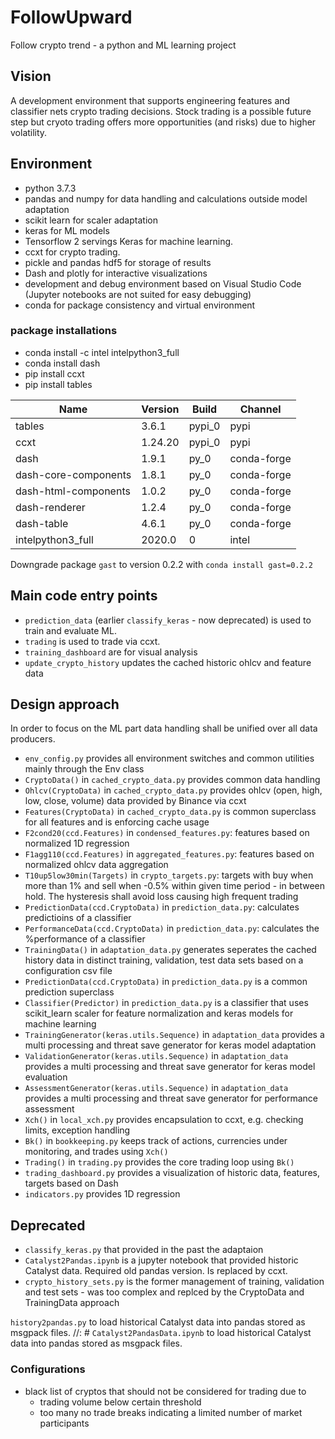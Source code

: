 # FollowUpward

Follow crypto trend - a python and ML learning project

## Vision

A development environment that supports engineering features and classifier nets crypto trading decisions.
Stock trading is a possible future step but cryoto trading offers more opportunities (and risks) due to higher volatility.

## Environment

- python 3.7.3
- pandas and numpy for data handling and calculations outside model adaptation
- scikit learn for scaler adaptation
- keras for ML models
- Tensorflow 2 servings Keras for machine learning.
- ccxt for crypto trading.
- pickle and pandas hdf5 for storage of results
- Dash and plotly for interactive visualizations
- development and debug environment based on Visual Studio Code (Jupyter notebooks are not suited for easy debugging)
- conda for package consistency and virtual environment

### package installations

- conda install -c intel intelpython3_full
- conda install dash
- pip install ccxt
- pip install tables

|Name                     | Version           |        Build  | Channel
|-------------------------|-------------------|---------------|-----------
|tables                   | 3.6.1             |       pypi_0  | pypi
|ccxt                     | 1.24.20           |       pypi_0  | pypi
|dash                     | 1.9.1             |        py_0   | conda-forge
|dash-core-components     | 1.8.1             |        py_0   | conda-forge
|dash-html-components     | 1.0.2             |        py_0   | conda-forge
|dash-renderer            | 1.2.4             |        py_0   | conda-forge
|dash-table               | 4.6.1             |        py_0   | conda-forge
|intelpython3_full        | 2020.0            |           0   | intel

Downgrade package `gast` to version 0.2.2 with `conda install gast=0.2.2`

## Main code entry points

- `prediction_data` (earlier `classify_keras` - now deprecated) is used to train and evaluate ML.
- `trading` is used to trade via ccxt.
- `training_dashboard` are for visual analysis
- `update_crypto_history` updates the cached historic ohlcv and feature data

## Design approach

In order to focus on the ML part data handling shall be unified over all data producers.

- `env_config.py` provides all environment switches and common utilities mainly through the Env class
- `CryptoData()` in `cached_crypto_data.py` provides common data handling
- `Ohlcv(CryptoData)` in `cached_crypto_data.py` provides ohlcv (open, high, low, close, volume) data provided by Binance via ccxt
- `Features(CryptoData)` in `cached_crypto_data.py` is common superclass for all features and is enforcing cache usage
- `F2cond20(ccd.Features)` in `condensed_features.py`: features based on normalized 1D regression
- `F1agg110(ccd.Features)` in `aggregated_features.py`: features based on normalized ohlcv data aggregation
- `T10up5low30min(Targets)` in `crypto_targets.py`: targets with buy when more than 1% and sell when -0.5% within given time period - in between hold. The hysteresis shall avoid loss causing high frequent trading
- `PredictionData(ccd.CryptoData)` in `prediction_data.py`: calculates predictioins of a classifier
- `PerformanceData(ccd.CryptoData)` in `prediction_data.py`: calculates the %performance of a classifier
- `TrainingData()` in `adaptation_data.py` generates seperates the cached history data in distinct training, validation, test data sets based on a configuration csv file
- `PredictionData(ccd.CryptoData)` in `prediction_data.py` is a common prediction superclass
- `Classifier(Predictor)` in `prediction_data.py` is a classifier that uses scikit_learn scaler for feature normalization and keras models for machine learning
- `TrainingGenerator(keras.utils.Sequence)` in `adaptation_data` provides a multi processing and threat save generator for keras model adaptation
- `ValidationGenerator(keras.utils.Sequence)` in `adaptation_data` provides a multi processing and threat save generator for keras model evaluation
- `AssessmentGenerator(keras.utils.Sequence)` in `adaptation_data` provides a multi processing and threat save generator for performance assessment
- `Xch()` in `local_xch.py` provides encapsulation to ccxt, e.g. checking limits, exception handling
- `Bk()` in `bookkeeping.py` keeps track of actions, currencies under monitoring, and trades using `Xch()`
- `Trading()` in `trading.py` provides the core trading loop using `Bk()`
- `trading_dashboard.py` provides a visualization of historic data, features, targets based on Dash
- `indicators.py` provides 1D regression

## Deprecated

- `classify_keras.py` that provided in the past the adaptaion
- `Catalyst2Pandas.ipynb` is a jupyter notebook that provided historic Catalyst data. Required old pandas version. Is replaced by ccxt.
- `crypto_history_sets.py` is the former management of training, validation and test sets - was too complex and replced by the CryptoData and TrainingData approach

`history2pandas.py` to load historical Catalyst data into pandas stored as msgpack files.
//: # `Catalyst2PandasData.ipynb` to load historical Catalyst data into pandas stored as msgpack files.

### Configurations

- black list of cryptos that should not be considered for trading due to
  - trading volume below certain threshold
  - too many no trade breaks indicating  a limited number of market participants
